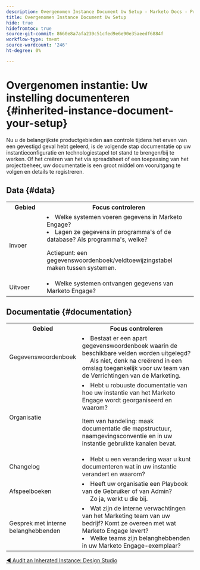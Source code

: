 ```yaml
---
description: Overgenomen Instance Document Uw Setup - Marketo Docs - Productdocumentatie
title: Overgenomen Instance Document Uw Setup
hide: true
hidefromtoc: true
source-git-commit: 8660e8a7afa239c51cfed9e6e90e35aeedf6884f
workflow-type: tm+mt
source-wordcount: '246'
ht-degree: 0%

---
```


# Overgenomen instantie: Uw instelling documenteren {#inherited-instance-document-your-setup}

Nu u de belangrijkste productgebieden aan controle tijdens het erven van een gevestigd geval hebt geleerd, is de volgende stap documentatie op uw instantieconfiguratie en technologiestapel tot stand te brengen/bij te werken. Of het creëren van het via spreadsheet of een toepassing van het projectbeheer, uw documentatie is een groot middel om vooruitgang te volgen en details te registreren.

## Data {#data}

<table style="table-layout:auto"> 
 <tbody> 
  <tr> 
   <th style="width:20%">Gebied</th> 
   <th>Focus controleren</th>
  </tr> 
  <tr> 
   <td>Invoer</td> 
   <td><li>Welke systemen voeren gegevens in Marketo Engage?</li>
   <li>Lagen ze gegevens in programma's of de database? Als programma's, welke?</li>
   <p>Actiepunt: een gegevenswoordenboek/veldtoewijzingstabel maken tussen systemen.</td>
  </tr>
  <tr> 
   <td>Uitvoer</td> 
   <td><li>Welke systemen ontvangen gegevens van Marketo Engage?</li></td>
  </tr>
 </tbody> 
</table>

## Documentatie {#documentation}

<table style="table-layout:auto"> 
 <tbody> 
  <tr> 
   <th style="width:20%">Gebied</th> 
   <th>Focus controleren</th>
  </tr> 
  <tr> 
   <td>Gegevenswoordenboek</td> 
   <td><li>Bestaat er een apart gegevenswoordenboek waarin de beschikbare velden worden uitgelegd?
   <br/>     Als niet, denk na creërend in een omslag toegankelijk voor uw team van de Verrichtingen van de Marketing.</li></td>
  </tr>
  <tr> 
   <td>Organisatie</td> 
    <td><li>Hebt u robuuste documentatie van hoe uw instantie van het Marketo Engage wordt georganiseerd en waarom?</li>
   <p>Item van handeling: maak documentatie die mapstructuur, naamgevingsconventie en in uw instantie gebruikte kanalen bevat.</td>
  </tr>
  <tr> 
   <td>Changelog</td> 
    <td><li>Hebt u een verandering waar u kunt documenteren wat in uw instantie verandert en waarom?</li></td>
  </tr>
  <tr> 
   <td>Afspeelboeken</td> 
    <td><li>Heeft uw organisatie een Playbook van de Gebruiker of van Admin? 
    <br/>     Zo ja, werkt u die bij.</li></td>
  </tr>
  <tr> 
   <td>Gesprek met interne belanghebbenden</td> 
    <td><li>Wat zijn de interne verwachtingen van het Marketing team van uw bedrijf? Komt ze overeen met wat Marketo Engage levert?</li>
   <li>Welke teams zijn belanghebbenden in uw Marketo Engage-exemplaar?</li></td>
  </tr>
 </tbody> 
</table>

[◄ Audit an Inherated Instance: Design Studio](/help/marketo/getting-started/inheriting-a-marketo-instance/new-inherit-doc-4.md)
